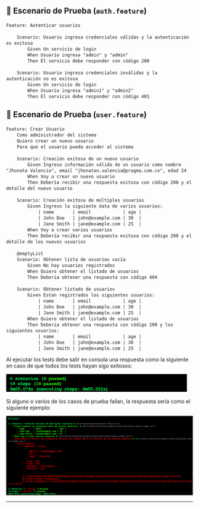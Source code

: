 ## 🧪 Escenario de Prueba (`auth.feature`)

```gherkin
Feature: Autenticar usuarios

    Scenario: Usuario ingresa credenciales válidas y la autenticación es exitosa
        Given Un servicio de login
        When Usuario ingresa "admin" y "admin"
        Then El servicio debe responder con código 200

    Scenario: Usuario ingresa credenciales inválidas y la autenticación no es exitosa
        Given Un servicio de login
        When Usuario ingresa "admin1" y "admin2"
        Then El servicio debe responder con código 401
```

## 🧪 Escenario de Prueba (`user.feature`)

```gherkin
Feature: Crear Usuario
    Como administrador del sistema
    Quiero crear un nuevo usuario
    Para que el usuario pueda acceder al sistema

    Scenario: Creación exitosa de un nuevo usuario
        Given Ingreso información válida de un usuario como nombre "Jhonata Valencia", email "jhonatan.valencia@pragma.com.co", edad 24
        When Voy a crear un nuevo usuario
        Then Debería recibir una respuesta exitosa con código 200 y el detalle del nuevo usuario

    Scenario: Creación exitosa de múltiples usuarios
        Given Ingreso la siguiente data de varios usuarios:
            | name       | email            | age |
            | John Doe   | john@example.com | 30  |
            | Jane Smith | jane@example.com | 25  |
        When Voy a crear varios usuarios
        Then Debería recibir una respuesta exitosa con código 200 y el detalle de los nuevos usuarios

    @emptyList
    Scenario: Obtener lista de usuarios vacía
        Given No hay usuarios registrados
        When Quiero obtener el listado de usuarios
        Then Deberia obtener una respuesta con código 404

    Scenario: Obtener listado de usuarios
        Given Estan registrados los siguientes usuarios:
            | name       | email            | age |
            | John Doe   | john@example.com | 30  |
            | Jane Smith | jane@example.com | 25  |
        When Quiero obtener el listado de usuarios
        Then Deberia obtener una respuesta con código 200 y los siguientes usuarios:
            | name       | email            | age |
            | John Doe   | john@example.com | 30  |
            | Jane Smith | jane@example.com | 25  |
```

Al ejecutar los tests debe salir en consola una respuesta como la siguiente en caso de que todos los tests hayan sigo exitosos:

![alt text](../image.png)


Si alguno o varios de los casos de prueba fallan, la respuesta sería como el siguiente ejemplo:

![alt text](../image-1.png)

---